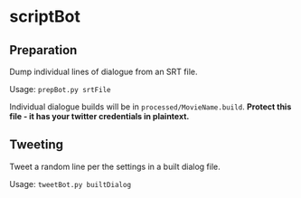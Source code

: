 # scriptBot

## Preparation
Dump individual lines of dialogue from an SRT file.

Usage: `prepBot.py srtFile `

Individual dialogue builds will be in `processed/MovieName.build`. **Protect this file - it has your twitter credentials in plaintext.**

## Tweeting
Tweet a random line per the settings in a built dialog file.

Usage: `tweetBot.py builtDialog`
